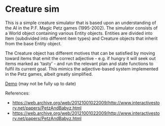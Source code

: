 # Creature sim

This is a simple creature simulator that is based upon an understanding of the AI in the P.F. Magic Petz games (1995-2002). The simulator consists of a World object containing various Entity objects. Entities are divided into Item (subdivided into different item types) and Creature objects that inherit from the base Entity object.

The Creature object has different motives that can be satisfied by moving toward items that emit the correct adjective - e.g. if hungry it will seek out items marked as 'tasty' - and run the relevant plan and state functions to fulfil its current goal. This mimics the adjective-based system implemented in the Petz games, albeit greatly simplified.

[Demo](https://codepen.io/jsanderson/pen/dyLeyEQ?editors=1010) (may not be fully up to date)

References:

* https://web.archive.org/web/20121001022009/http://www.interactivestory.net/papers/PetzAndBabyz.html
* https://web.archive.org/web/20121001022009/http://www.interactivestory.net/papers/PetzAndBabyz.html
